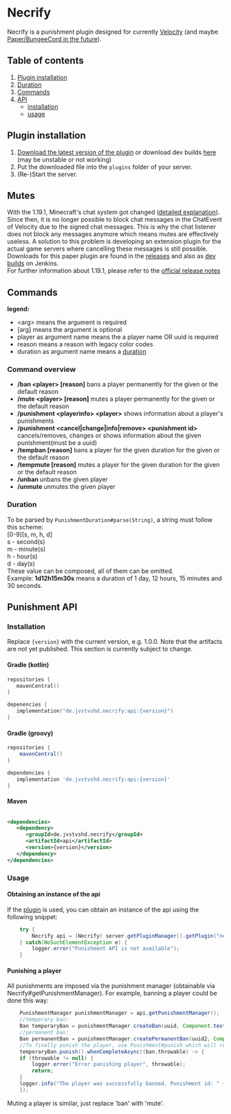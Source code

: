 # Necrify

Necrify is a punishment plugin designed for currently
[Velocity](https://velocitypowered.com) (and
maybe [Paper/BungeeCord in the future](https://github.com/users/JvstvsHD/projects/5)).<br>

## Table of contents

1. [Plugin installation](#plugin-installation)
2. [Duration](#duration)
3. [Commands](#commands)
4. [API](#punishment-api)
    * [installation](#installation)
    * [usage](#usage)

## Plugin installation

1. [Download the latest version of the plugin](https://github.com/JvstvsHD/necrify/releases/latest) or download dev
   builds [here](https://ci.jvstvshd.de/job/Necrify/) (may be unstable or not working)
2. Put the downloaded file into the ```plugins``` folder of your server.
3. (Re-)Start the server.

## Mutes

With the 1.19.1, Minecraft's chat system got
changed ([detailed explanation](https://gist.github.com/kennytv/ed783dd244ca0321bbd882c347892874)).
Since then, it is no longer possible to block chat messages in the ChatEvent of Velocity due to the signed chat
messages.
This is why the chat listener does not block any messages anymore which means mutes are effectively useless. A solution
to this problem is developing an extension plugin for the actual game servers where cancelling these messages is still
possible. Downloads for this paper plugin are found in
the [releases](https://github.com/JvstvsHD/necrify/releases/latest) and also
as [dev builds](https://ci.jvstvshd.de/job/Necrify/) on Jenkins.<br>
For further information about 1.19.1, please refer to
the [official release notes](https://www.minecraft.net/en-us/article/minecraft-java-edition-1-19-1)

## Commands

<b>legend:</b>

- \<arg\> means the argument is required
- \[arg\] means the argument is optional
- player as argument name means the a player name OR uuid is required
- reason means a reason with legacy color codes
- duration as argument name means a [duration](#duration)

### Command overview

- **/ban \<player\> \[reason\]** bans a player permanently for the given or the default reason
- **/mute \<player\> \[reason\]** mutes a player permanently for the given or the default reason
- **/punishment \<playerinfo\> \<player\>** shows information about a player's punishments
- **/punishment <cancel|change|info|remove> \<punishment id\>** cancels/removes, changes or shows information about the
  given punishment(must be a uuid)
- **/tempban <player> <duration> [reason]** bans a player for the given duration for the given or the default reason
- **/tempmute <player> <duration> [reason]** mutes a player for the given duration for the given or the default reason
- **/unban <player>** unbans the given player
- **/unmute <player>** unmutes the given player

### Duration

To be parsed by `PunishmentDuration#parse(String)`, a string must follow this scheme:<br>
[0-9][s, m, h, d]<br>
s - second(s)<br>
m - minute(s)<br>
h - hour(s)<br>
d - day(s)<br>
These value can be composed, all of them can be omitted.<br>
Example: <b>1d12h15m30s</b> means a duration of 1 day, 12 hours, 15 minutes and 30 seconds.

## Punishment API

### Installation

Replace ```{version}``` with the current version, e.g. 1.0.0. Note that the artifacts are not yet published. This
section is currently subject to change.

#### Gradle (kotlin)

```kotlin
repositories {
   mavenCentral()
}

depenencies {
   implementation("de.jvstvshd.necrify:api:{version}")
}
```

#### Gradle (groovy)

```groovy
repositories {
    mavenCentral()
}

dependencies {
   implementation 'de.jvstvshd.necrify:api:{version}'
}
```

#### Maven

```xml

<dependencies>
   <dependency>
      <groupId>de.jvstvshd.necrify</groupId>
      <artifactId>api</artifactId>
      <version>{version}</version>
   </dependency>
</dependencies>
```

### Usage

#### Obtaining an instance of the api

If the [plugin](#plugin-installation) is used, you can obtain an instance of the api using the following snippet:

```java
    try {
        Necrify api = (Necrify) server.getPluginManager().getPlugin("necrify").orElseThrow().getInstance().orElseThrow();
    } catch(NoSuchElementException e) {
        logger.error("Punishment API is not available");
    }
```

#### Punishing a player

All punishments are imposed via the punishment manager (obtainable via Necrify#getPunishmentManager). For
example, banning a player could be done this way:

```java
    PunishmentManager punishmentManager = api.getPunishmentManager();
    //temporary ban:
    Ban temporaryBan = punishmentManager.createBan(uuid, Component.text("You are banned from this server.").color(NamedTextColor.RED), PunishmentDuration.parse("1d"));//1d equals 1 day, the duration is relative to the current time until the punishment is imposed.
    //permanent ban:
    Ban permanentBan = punishmentManager.createPermanentBan(uuid2, Component.text("You are banned permanently from this server").color(NamedTextColor.RED))
    //To finally punish the player, use Punishment#punish which will return a CompletableFuture with the punishment was imposed
    temporaryBan.punish().whenCompleteAsync((ban,throwable) -> {
    if (throwable != null) {
        logger.error("Error punishing player", throwable);
        return;
    }
    logger.info("The player was successfully banned. Punishment id: " + ban.getPunishmentUuid());
    });
```

Muting a player is similar, just replace 'ban' with 'mute'.